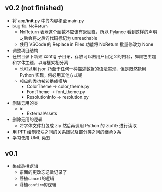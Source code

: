 ## v0.2 (not finished)

* 将 app/__init__.py 中的内容移至 main.py
* bug fix: NoReturn
  * NoReturn 表示这个函数不应该有返回值，所以 Pylance 看到这样的声明之后会将之后的代码标记为 unreachable
  * 使用 VSCode 的 Replace in Files 功能将 NoReturn 批量修改为 None
* 调整项目结构
* 在根目录下新建 config 子目录，存放可以由用户自定义的内容，如颜色主题和字体主题，以与框架相分离
  * 也可以用 json 乃至于任何一种描述数据的语法实现，但是既然能用 Python 实现，何必用其他方式呢
  * 相应的类也被转换成模块
    * ColorTheme -> color_theme.py
    * FontTheme -> font_theme.py
    * ResolutionInfo -> resolution.py
* 删除无用的类
  * io
    * ExternalAssets
* 删除无用的逻辑
  * 将字体文件打包成 zip 然后再调用 Python 的 zipfile 进行读取
* 用 PPT 绘制模块之间的关系图以及部分类之间的继承关系
* 学习使用 UML 类图

## v0.1

* 集成跳棋逻辑
  * 前面的更改忘记做记录了
  * 移植`cancel`的逻辑
  * 移植`confirm`的逻辑
